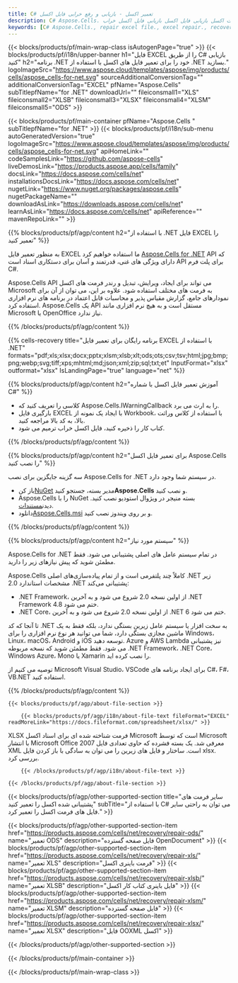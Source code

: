 ```yaml
---
title: C# تعمیر اکسل - بازیابی و رفع خرابی فایل اکسل
description: C# Aspose.Cells. تعمیر اکسل. فایل اکسل را اصلاح کنید. ابزار بازیابی اکسل اکسل فساد بازیابی اطلاعات اکسل بازیابی فایل اکسل بازیابی فایل اکسل خراب
keywords: [C# Aspose.Cells., repair excel file., excel repair., recover corrupted excel file., repair corrupted excel., recover excel., fix excel file., excel corruption., restore excel data., excel file recovery., recover corrupted excel file.]
---
```

{{< blocks/products/pf/main-wrap-class isAutogenPage="true" >}}
{{< blocks/products/pf/i18n/upper-banner h1="فایل EXCEL را از طریق C# بازیابی کنید" h2="برنامه .NET خود را برای تعمیر فایل های اکسل با استفاده از .NET بسازید." logoImageSrc="https://www.aspose.cloud/templates/aspose/img/products/cells/aspose_cells-for-net.svg" sourceAdditionalConversionTag="" additionalConversionTag="EXCEL" pfName="Aspose.Cells" subTitlepfName="for .NET" downloadUrl="" fileiconsmall1="XLS" fileiconsmall2="XLSB" fileiconsmall3="XLSX" fileiconsmall4="XLSM" fileiconsmall5="ODS" >}}

{{< blocks/products/pf/main-container pfName="Aspose.Cells " subTitlepfName="for .NET" >}}
{{< blocks/products/pf/i18n/sub-menu autoGeneratedVersion="true" logoImageSrc="https://www.aspose.cloud/templates/aspose/img/products/cells/aspose_cells-for-net.svg" apiHomeLink="" codeSamplesLink="https://github.com/aspose-cells" liveDemosLink="https://products.aspose.app/cells/family" docsLink="https://docs.aspose.com/cells/net" installationsDocsLink="https://docs.aspose.com/cells/net" nugetLink="https://www.nuget.org/packages/aspose.cells" nugetPackageName="" downloadAsLink="https://downloads.aspose.com/cells/net" learnAsLink="https://docs.aspose.com/cells/net" apiReference="" mavenRepoLink="" >}}

{{% blocks/products/pf/agp/content h2="با استفاده از .NET فایل EXCEL را تعمیر کنید" %}}

 به منظور تعمیر فایل EXCEL ما استفاده خواهیم کرد
 [Aspose.Cells for .NET](https://products.aspose.com/cells/net) 
 API که دارای ویژگی های غنی، قدرتمند و آسان برای دستکاری اسناد است API برای پلت فرم C#.
 
 Aspose.Cells API می تواند برای ایجاد، ویرایش، تبدیل و رندر فرمت های اکسل Microsoft به فرمت های مختلف استفاده شود. علاوه بر این، می توان از آن برای نمودارهای جامع، گزارش مقیاس پذیر و محاسبات قابل اعتماد در برنامه های نرم افزاری استفاده کرد. Aspose.Cells یک API مستقل است و به هیچ نرم افزاری مانند Microsoft یا OpenOffice نیاز ندارد.

{{% /blocks/products/pf/agp/content %}}

{{% cells-recovery title="برنامه رایگان برای تعمیر فایل EXCEL با استفاده از .NET" formats="pdf;xls;xlsx;docx;pptx;xlsm;xlsb;xlt;ods;ots;csv;tsv;html;jpg;bmp;png;webp;svg;tiff;xps;mhtml;md;json;xml;zip;sql;txt;et" InputFormat="xlsx" outformat="xlsx" IsLandingPage="true" language="net" %}}

{{% blocks/products/pf/agp/content h2="آموزش تعمیر فایل اکسل با شماره C#" %}}

+ کلاسی را تعریف کنید که Aspose.Cells.IWarningCallback را به ارث می برد.
+ بارگیری فایل EXCEL با ایجاد یک نمونه از Workbook، با استفاده از کلاس وراثت بالا، به کد بالا مراجعه کنید.
+ کتاب کار را ذخیره کنید، فایل اکسل خراب ترمیم می شود.

{{% /blocks/products/pf/agp/content %}}


{{% blocks/products/pf/agp/content h2="برای تعمیر فایل اکسل Aspose.Cells را نصب کنید" %}}

سه گزینه جایگزین برای نصب Aspose.Cells for .NET در سیستم شما وجود دارد.
-  باز کن[NuGet](https://www.nuget.org/packages/aspose.cells) مدیر بسته، جستجو کنید**Aspose.Cells** و نصب کنید.
-  Aspose.Cells را با NuGet بسته منیجر در ویژوال استودیو نصب کنید. دیدن[مستندات](https://docs.aspose.com/cells/net/getting-started/#install-asposecells-through-nuget). 
-  دانلود[Aspose.Cells.msi](https://releases.aspose.com/cells/net/) و بر روی ویندوز نصب کنید.

{{% /blocks/products/pf/agp/content %}}

    
{{% blocks/products/pf/agp/content h2="سیستم مورد نیاز" %}}

 Aspose.Cells for .NET در تمام سیستم عامل های اصلی پشتیبانی می شود. فقط مطمئن شوید که پیش نیازهای زیر را دارید.
 
Aspose.Cells کاملاً چند پلتفرمی است و از تمام پیاده‌سازی‌های اصلی .NET زیر مشخصات استاندارد 2.0 .NET پشتیبانی می‌کند:
-  .NET Framework، از اولین نسخه 2.0 شروع می شود و به آخرین .NET Framework 4.8 ختم می شود.
-  .NET Core، از اولین نسخه 2.0 شروع می شود و به آخرین .NET 6 ختم می شود.

تا آنجا که کد .NET به سخت افزار یا سیستم عامل زیرین بستگی ندارد، بلکه فقط به یک ماشین مجازی بستگی دارد، شما می توانید هر نوع نرم افزاری را برای Windows، Linux، macOS، Android و iOS توسعه دهید. Azure و AWS Lambda نیز پشتیبانی می شود. فقط مطمئن شوید که نسخه مربوطه .NET Framework، .NET Core، Windows Azure، Mono یا Xamarin را نصب کرده اید.

توصیه می کنیم از Microsoft Visual Studio، VSCode برای ایجاد برنامه های C#، F#، VB.NET استفاده کنید.

{{% /blocks/products/pf/agp/content %}}
    
    
<!-- aboutfile Starts -->

    {{< blocks/products/pf/agp/about-file-section >}}

        {{< blocks/products/pf/agp/i18n/about-file-text fileFormat="EXCEL" readMoreLink="https://docs.fileformat.com/spreadsheet/xlsx/" >}}
XLSX فرمت شناخته شده ای برای اسناد اکسل Microsoft است که توسط Microsoft با انتشار Microsoft Office 2007 معرفی شد. یک بسته فشرده که حاوی تعدادی فایل XML است. ساختار و فایل های زیرین را می توان به سادگی با باز کردن فایل xlsx. بررسی کرد.

        {{< /blocks/products/pf/agp/i18n/about-file-text >}}

    {{< /blocks/products/pf/agp/about-file-section >}}

<!-- aboutfile Ends -->

{{< blocks/products/pf/agp/other-supported-section title="سایر فرمت های پشتیبانی شده اکسل را تعمیر کنید" subTitle="با استفاده از C# می توان به راحتی سایر فایل های فرمت اکسل را تعمیر کرد." >}}

{{< blocks/products/pf/agp/other-supported-section-item href="https://products.aspose.com/cells/net/recovery/repair-ods/" name="تعمیر ODS" description="فایل صفحه گسترده OpenDocument" >}}
{{< blocks/products/pf/agp/other-supported-section-item href="https://products.aspose.com/cells/net/recovery/repair-xls/" name="تعمیر XLS" description="فرمت باینری اکسل" >}}
{{< blocks/products/pf/agp/other-supported-section-item href="https://products.aspose.com/cells/net/recovery/repair-xlsb/" name="تعمیر XLSB" description="فایل باینری کتاب کار اکسل" >}}
{{< blocks/products/pf/agp/other-supported-section-item href="https://products.aspose.com/cells/net/recovery/repair-xlsm/" name="تعمیر XLSM" description="فایل صفحه گسترده" >}}
{{< blocks/products/pf/agp/other-supported-section-item href="https://products.aspose.com/cells/net/recovery/repair-xlsx/" name="تعمیر XLSX" description="فایل OOXML اکسل" >}}

{{< /blocks/products/pf/agp/other-supported-section >}}

{{< /blocks/products/pf/main-container >}}
    
{{< /blocks/products/pf/main-wrap-class >}}
